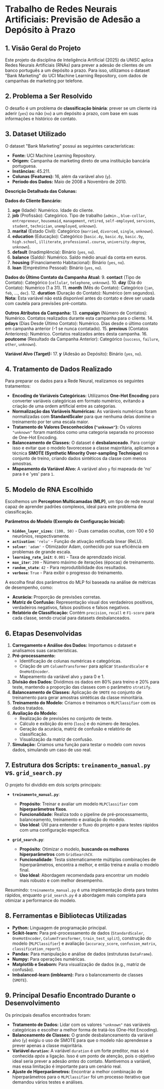 # Trabalho de Redes Neurais Artificiais: Previsão de Adesão a Depósito à Prazo

## 1. Visão Geral do Projeto

Este projeto da disciplina de Inteligência Artificial (2025) da UNISC aplica Redes Neurais Artificiais (RNAs) para prever a adesão de clientes de um banco português a um depósito a prazo. Para isso, utilizamos o dataset "Bank Marketing" do UCI Machine Learning Repository, com dados de campanhas de marketing por telefone.

## 2. Problema a Ser Resolvido

O desafio é um problema de **classificação binária**: prever se um cliente irá aderir (`yes`) ou não (`no`) a um depósito a prazo, com base em suas informações e histórico de contato.

## 3. Dataset Utilizado

O dataset "Bank Marketing"  possui as seguintes características:
* **Fonte:** UCI Machine Learning Repository.
* **Origem:** Campanha de marketing direto de uma instituição bancária portuguesa.
* **Instâncias:** 45.211.
* **Colunas (Features):** 16, além da variável alvo (`y`).
* **Período dos Dados:** Maio de 2008 a Novembro de 2010.

**Descrição Detalhada das Colunas:**

**Dados do Cliente Bancário:**
1.  **age** (Idade): Numérico. Idade do cliente.
2.  **job** (Profissão): Categórico. Tipo de trabalho (`admin.`, `blue-collar`, `entrepreneur`, `housemaid`, `management`, `retired`, `self-employed`, `services`, `student`, `technician`, `unemployed`, `unknown`).
3.  **marital** (Estado Civil): Categórico (`married`, `divorced`, `single`, `unknown`).
4.  **education** (Educação): Categórico (`basic.4y`, `basic.6y`, `basic.9y`, `high.school`, `illiterate`, `professional.course`, `university.degree`, `unknown`).
5.  **default** (Inadimplência): Binário (`yes`, `no`).
6.  **balance** (Saldo): Numérico. Saldo médio anual da conta em euros.
7.  **housing** (Financiamento Habitacional): Binário (`yes`, `no`).
8.  **loan** (Empréstimo Pessoal): Binário (`yes`, `no`).

**Dados do Último Contato da Campanha Atual:**
9.  **contact** (Tipo de Contato): Categórico (`cellular`, `telephone`, `unknown`).
10. **day** (Dia do Contato): Numérico (1 a 31).
11. **month** (Mês do Contato): Categórico (`jan`, `feb`, ..., `dec`).
12. **duration** (Duração do Contato): Numérico (em segundos). **Nota:** Esta variável não está disponível antes do contato e deve ser usada com cautela para previsões pré-contato.

**Outros Atributos da Campanha:**
13. **campaign** (Número de Contatos): Numérico. Contatos realizados durante esta campanha para o cliente.
14. **pdays** (Dias Desde Último Contato): Numérico. Dias desde o último contato em campanha anterior (-1 se nunca contatado).
15. **previous** (Contatos Anteriores): Numérico. Contatos realizados antes desta campanha.
16. **poutcome** (Resultado da Campanha Anterior): Categórico (`success`, `failure`, `other`, `unknown`).

**Variável Alvo (Target):**
17. **y** (Adesão ao Depósito): Binário (`yes`, `no`).

## 4. Tratamento de Dados Realizado

Para preparar os dados para a Rede Neural, realizamos os seguintes tratamentos:

*   **Encoding de Variáveis Categóricas:** Utilizamos **One-Hot Encoding** para converter variáveis categóricas em formato numérico, evitando a criação de uma ordem artificial entre as categorias.
*   **Normalização das Variáveis Numéricas:** As variáveis numéricas foram normalizadas com **StandardScaler** para que nenhuma delas domine o treinamento por ter uma escala maior.
*   **Tratamento de Valores Desconhecidos (`"unknown"`):** Os valores `"unknown"` foram mantidos como uma categoria separada no processo de One-Hot Encoding.
*   **Balanceamento de Classes:** O dataset é **desbalanceado**. Para corrigir isso e evitar que o modelo favorecesse a classe majoritária, aplicamos a técnica **SMOTE (Synthetic Minority Over-sampling Technique)** no conjunto de treino, criando dados sintéticos da classe com menos amostras.
*   **Mapeamento da Variável Alvo:** A variável alvo `y` foi mapeada de 'no' para `0` e 'yes' para `1`.

## 5. Modelo de RNA Escolhido

Escolhemos um **Perceptron Multicamadas (MLP)**, um tipo de rede neural capaz de aprender padrões complexos, ideal para este problema de classificação.

**Parâmetros do Modelo (Exemplo de Configuração Inicial):**
* **`hidden_layer_sizes`**: `(100, 50)` - Duas camadas ocultas, com 100 e 50 neurônios, respectivamente.
* **`activation`**: `'relu'` - Função de ativação retificada linear (ReLU).
* **`solver`**: `'adam'` - Otimizador Adam, conhecido por sua eficiência em problemas de grande escala.
* **`learning_rate_init`**: `0.001` - Taxa de aprendizado inicial.
* **`max_iter`**: `200` - Número máximo de iterações (épocas) de treinamento.
* **`random_state`**: `42` - Para reprodutibilidade dos resultados.
* **`verbose`**: `True` - Para exibir o progresso do treinamento.

A escolha final dos parâmetros do MLP foi baseada na análise de métricas de desempenho, como:
*   **Acurácia:** Proporção de previsões corretas.
*   **Matriz de Confusão:** Representação visual dos verdadeiros positivos, verdadeiros negativos, falsos positivos e falsos negativos.
*   **Relatório de Classificação:** Contém `precision`, `recall` e `F1-score` para cada classe, sendo crucial para datasets desbalanceados.

## 6. Etapas Desenvolvidas

1.  **Carregamento e Análise dos Dados:** Importamos o dataset e analisamos suas características.
2.  **Pré-processamento:**
    *   Identificação de colunas numéricas e categóricas.
    *   Criação de um `ColumnTransformer` para aplicar `StandardScaler` e `OneHotEncoder`.
    *   Mapeamento da variável alvo `y` para 0 e 1.
3.  **Divisão dos Dados:** Dividimos os dados em 80% para treino e 20% para teste, mantendo a proporção das classes com o parâmetro `stratify`.
4.  **Balanceamento de Classes:** Aplicação de `SMOTE` no conjunto de treinamento para gerar amostras sintéticas da classe minoritária.
5.  **Treinamento do Modelo:** Criamos e treinamos o `MLPClassifier` com os dados tratados.
6.  **Avaliação do Modelo:**
    *   Realização de previsões no conjunto de teste.
    *   Cálculo e exibição do erro (`loss`) e do número de iterações.
    *   Geração da acurácia, matriz de confusão e relatório de classificação.
    *   Visualização da matriz de confusão.
7.  **Simulação:** Criamos uma função para testar o modelo com novos dados, simulando um caso de uso real.

## 7. Estrutura dos Scripts: `treinamento_manual.py` vs. `grid_search.py`

O projeto foi dividido em dois scripts principais:

*   **`treinamento_manual.py`**:
    *   **Propósito**: Treinar e avaliar um modelo `MLPClassifier` com **hiperparâmetros fixos**.
    *   **Funcionalidade**: Realiza todo o pipeline de pré-processamento, balanceamento, treinamento e avaliação do modelo.
    *   **Uso Ideal**: Útil para entender o fluxo do projeto e para testes rápidos com uma configuração específica.

*   **`grid_search.py`**:
    *   **Propósito**: Otimizar o modelo, **buscando os melhores hiperparâmetros** com `GridSearchCV`.
    *   **Funcionalidade**: Testa sistematicamente múltiplas combinações de hiperparâmetros, encontra a melhor, e então treina e avalia o modelo final.
    *   **Uso Ideal**: Abordagem recomendada para encontrar um modelo mais robusto e com melhor desempenho.

Resumindo: `treinamento_manual.py` é uma implementação direta para testes rápidos, enquanto `grid_search.py` é a abordagem mais completa para otimizar a performance do modelo.

## 8. Ferramentas e Bibliotecas Utilizadas

* **Python:** Linguagem de programação principal.
* **Scikit-learn:** Para pré-processamento de dados (`StandardScaler`, `OneHotEncoder`, `ColumnTransformer`, `train_test_split`), construção do modelo (`MLPClassifier`) e avaliação (`accuracy_score`, `confusion_matrix`, `classification_report`).
* **Pandas:** Para manipulação e análise de dados (estruturas `DataFrame`).
* **Numpy:** Para operações numéricas.
* **Matplotlib e Seaborn:** Para visualização de dados (e.g., matriz de confusão).
* **Imbalanced-learn (imblearn):** Para o balanceamento de classes (`SMOTE`).

## 9. Principal Desafio Encontrado Durante o Desenvolvimento

Os principais desafios encontrados foram:

*   **Tratamento de Dados:** Lidar com os valores `"unknown"` nas variáveis categóricas e escolher a melhor forma de tratá-los (One-Hot Encoding).
*   **Balanceamento de Classes:** O grande desbalanceamento da variável alvo (`y`) exigiu o uso de SMOTE para que o modelo não aprendesse a prever apenas a classe majoritária.
*   **Variável `duration`:** A variável `duration` é um forte preditor, mas só é conhecida *após* a ligação. Isso é um ponto de atenção, pois o objetivo ideal seria prever a adesão *antes* do contato. Mantivemos a variável, mas essa limitação é importante para um cenário real.
*   **Ajuste de Hiperparâmetros:** Encontrar a melhor combinação de hiperparâmetros para o `MLPClassifier` foi um processo iterativo que demandou vários testes e análises.
